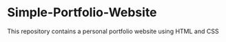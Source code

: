# Simple-Portfolio-Website
This repository contains a personal portfolio website using HTML and CSS
